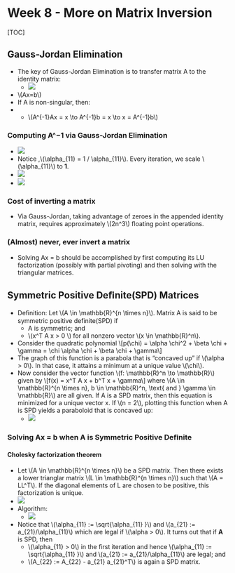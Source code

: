 # Week 8 - More on Matrix Inversion

\[TOC\]

## Gauss-Jordan Elimination

* The key of Gauss-Jordan Elimination is to transfer matrix A to the identity matrix:
  * ![](../.gitbook/assets/15235069828193.jpg)
* \\(Ax=b\\)
* If A is non-singular, then:
* * \\(A^{-1}Ax = x \to A^{-1}b = x \to x = A^{-1}b\\)

### Computing A^−1 via Gauss-Jordan Elimination

* ![](../.gitbook/assets/15235069828192%20%281%29.jpg)
* Notice ,\\(\alpha_{11} = 1 / \alpha_{11}\\). Every iteration, we scale \\(\alpha\_{11}\\) to **1**.
* ![](../.gitbook/assets/15235069828194.jpg)
* ![](../.gitbook/assets/15235209660728.jpg)

### Cost of inverting a matrix

* Via Gauss-Jordan, taking advantage of zeroes in the appended identity matrix, requires approximately \\(2n^3\\) floating point operations.

### \(Almost\) never, ever invert a matrix

* Solving Ax = b should be accomplished by first computing its LU factorization \(possibly with partial pivoting\) and then solving with the triangular matrices.

## Symmetric Positive Deﬁnite\(SPD\) Matrices

* Deﬁnition: Let \\(A \in \mathbb{R}^{n \times n}\\). Matrix A is said to be symmetric positive definite\(SPD\) if
  * A is symmetric; and
  * \\(x^T A x &gt; 0 \\) for all nonzero vector \\(x \in \mathbb{R}^n\\).
* Consider the quadratic polynomial \\[p\(\chi\) = \alpha \chi^2 + \beta \chi + \gamma = \chi \alpha \chi + \beta \chi + \gamma\\]
* The graph of this function is a parabola that is “concaved up” if \\(\alpha &gt; 0\\). In that case, it attains a minimum at a unique value \\(\chi\\).
* Now consider the vector function \\(f: \mathbb{R}^n \to \mathbb{R}\\) given by \\[f\(x\) = x^T A x + b^T x + \gamma\\] where \\(A \in \mathbb{R}^{n \times n}, b \in \mathbb{R}^n, \text{ and } \gamma \in \mathbb{R}\\) are all given. If A is a SPD matrix, then this equation is minimized for a unique vector x. If \\(n = 2\\), plotting this function when A is SPD yields a paraboloid that is concaved up:
  * ![](../.gitbook/assets/15242926515583%20%281%29.jpg)

### Solving Ax = b when A is Symmetric Positive Deﬁnite

#### Cholesky factorization theorem

* Let \\(A \in \mathbb{R}^{n \times n}\\) be a SPD matrix. Then there exists a lower trianglar matrix \\(L \in \mathbb{R}^{n \times n}\\) such that \\(A = LL^T\\). If the diagonal elements of L are chosen to be positive, this factorization is unique.
* ![](../.gitbook/assets/15235262730253.jpg)
* Algorithm:
  * ![](../.gitbook/assets/15235263481224%20%281%29.jpg)
* Notice that \\(\alpha_{11} := \sqrt{\alpha_{11} }\\) and \\(a_{21} := a_{21}/\alpha\_{11}\\) which are legal if \\(\alpha &gt; 0\\). It turns out that if **A** is SPD, then
  * \\(\alpha_{11} &gt; 0\\) in the first iteration and hence \\(\alpha_{11} := \sqrt{\alpha_{11} }\\) and \\(a_{21} := a_{21}/\alpha_{11}\\) are legal; and
  * \\(A_{22} := A_{22} - a_{21} a_{21}^T\\) is again a SPD matrix. 

